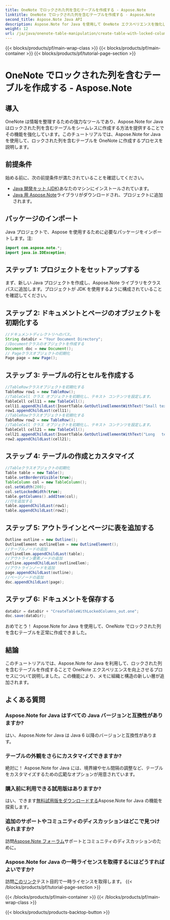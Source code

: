 ```yaml
---
title: OneNote でロックされた列を含むテーブルを作成する - Aspose.Note
linktitle: OneNote でロックされた列を含むテーブルを作成する - Aspose.Note
second_title: Aspose.Note Java API
description: Aspose.Note for Java を使用して OneNote エクスペリエンスを強化します。ステップバイステップのガイドを使用して、ロックされた列を含むテーブルを作成する方法を学びます。今すぐ無料トライアルをダウンロードしてください!
weight: 12
url: /ja/java/onenote-table-manipulation/create-table-with-locked-columns/
---
```


{{< blocks/products/pf/main-wrap-class >}}
{{< blocks/products/pf/main-container >}}
{{< blocks/products/pf/tutorial-page-section >}}

# OneNote でロックされた列を含むテーブルを作成する - Aspose.Note

## 導入
OneNote は情報を整理するための強力なツールであり、Aspose.Note for Java はロックされた列を含むテーブルをシームレスに作成する方法を提供することでその機能を強化しています。このチュートリアルでは、Aspose.Note for Java を使用して、ロックされた列を含むテーブルを OneNote に作成するプロセスを説明します。
## 前提条件
始める前に、次の前提条件が満たされていることを確認してください。
- [Java 開発キット (JDK)](https://www.oracle.com/java/technologies/javase-downloads.html)あなたのマシンにインストールされています。
- [Java 用 Aspose.Note](https://downloads.aspose.com/note/java)ライブラリがダウンロードされ、プロジェクトに追加されます。
## パッケージのインポート
Java プロジェクトで、Aspose を使用するために必要なパッケージをインポートします。注:
```java
import com.aspose.note.*;
import java.io.IOException;
```
## ステップ 1: プロジェクトをセットアップする
まず、新しい Java プロジェクトを作成し、Aspose.Note ライブラリをクラスパスに追加します。プロジェクトが JDK を使用するように構成されていることを確認してください。
## ステップ 2: ドキュメントとページのオブジェクトを初期化する
```java
//ドキュメントディレクトリへのパス。
String dataDir = "Your Document Directory";
//Documentクラスのオブジェクトを作成する
Document doc = new Document();
// Pageクラスオブジェクトの初期化
Page page = new Page();
```
## ステップ 3: テーブルの行とセルを作成する
```java
//TableRowクラスオブジェクトを初期化する
TableRow row1 = new TableRow();
//TableCell クラス オブジェクトを初期化し、テキスト コンテンツを設定します。
TableCell cell11 = new TableCell();
cell11.appendChildLast(InsertTable.GetOutlineElementWithText("Small text"));
row1.appendChildLast(cell11);
//TableRowクラスオブジェクトを初期化する
TableRow row2 = new TableRow();
//TableCell クラス オブジェクトを初期化し、テキスト コンテンツを設定します。
TableCell cell21 = new TableCell();
cell21.appendChildLast(InsertTable.GetOutlineElementWithText("Long   text    with    several   words and    spaces."));
row2.appendChildLast(cell21);
```
## ステップ 4: テーブルの作成とカスタマイズ
```java
//Tableクラスオブジェクトの初期化
Table table = new Table();
table.setBordersVisible(true);
TableColumn col = new TableColumn();
col.setWidth(200);
col.setLockedWidth(true);
table.getColumns().addItem(col);
//行を追加する
table.appendChildLast(row1);
table.appendChildLast(row2);
```
## ステップ 5: アウトラインとページに表を追加する
```java
Outline outline = new Outline();
OutlineElement outlineElem = new OutlineElement();
//テーブルノードの追加
outlineElem.appendChildLast(table);
//アウトライン要素ノードの追加
outline.appendChildLast(outlineElem);
//アウトラインノードを追加
page.appendChildLast(outline);
//ページノードの追加
doc.appendChildLast(page);
```
## ステップ 6: ドキュメントを保存する
```java
dataDir = dataDir + "CreateTableWithLockedColumns_out.one";
doc.save(dataDir);
```
おめでとう！ Aspose.Note for Java を使用して、OneNote でロックされた列を含むテーブルを正常に作成できました。
## 結論
このチュートリアルでは、Aspose.Note for Java を利用して、ロックされた列を含むテーブルを作成することで OneNote エクスペリエンスを向上させるプロセスについて説明しました。この機能により、メモに組織と構造の新しい層が追加されます。
## よくある質問
### Aspose.Note for Java はすべての Java バージョンと互換性がありますか?
はい、Aspose.Note for Java は Java 6 以降のバージョンと互換性があります。
### テーブルの外観をさらにカスタマイズできますか?
絶対に！ Aspose.Note for Java には、境界線やセル間隔の調整など、テーブルをカスタマイズするための広範なオプションが用意されています。
### 購入前に利用できる試用版はありますか?
はい、できます[無料試用版をダウンロードする](https://releases.aspose.com/)Aspose.Note for Java の機能を探索します。
### 追加のサポートやコミュニティのディスカッションはどこで見つけられますか?
訪問[Aspose.Note フォーラム](https://forum.aspose.com/c/note/28)サポートとコミュニティのディスカッションのために。
### Aspose.Note for Java の一時ライセンスを取得するにはどうすればよいですか?
訪問[このリンク](https://purchase.aspose.com/temporary-license/)テスト目的で一時ライセンスを取得します。
{{< /blocks/products/pf/tutorial-page-section >}}

{{< /blocks/products/pf/main-container >}}
{{< /blocks/products/pf/main-wrap-class >}}

{{< blocks/products/products-backtop-button >}}

